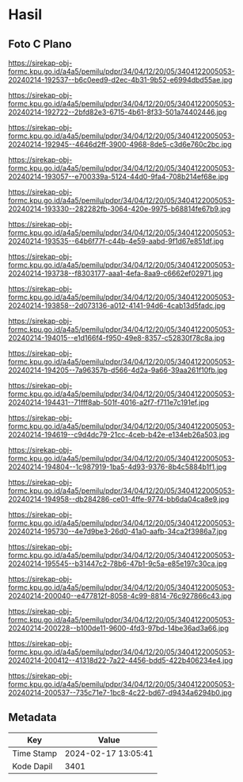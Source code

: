# Hasil

## Foto C Plano

https://sirekap-obj-formc.kpu.go.id/a4a5/pemilu/pdpr/34/04/12/20/05/3404122005053-20240214-192537--b6c0eed9-d2ec-4b31-9b52-e6994dbd55ae.jpg

https://sirekap-obj-formc.kpu.go.id/a4a5/pemilu/pdpr/34/04/12/20/05/3404122005053-20240214-192722--2bfd82e3-6715-4b61-8f33-501a74402446.jpg

https://sirekap-obj-formc.kpu.go.id/a4a5/pemilu/pdpr/34/04/12/20/05/3404122005053-20240214-192945--4646d2ff-3900-4968-8de5-c3d6e760c2bc.jpg

https://sirekap-obj-formc.kpu.go.id/a4a5/pemilu/pdpr/34/04/12/20/05/3404122005053-20240214-193057--e700339a-5124-44d0-9fa4-708b214ef68e.jpg

https://sirekap-obj-formc.kpu.go.id/a4a5/pemilu/pdpr/34/04/12/20/05/3404122005053-20240214-193330--282282fb-3064-420e-9975-b68814fe67b9.jpg

https://sirekap-obj-formc.kpu.go.id/a4a5/pemilu/pdpr/34/04/12/20/05/3404122005053-20240214-193535--64b6f77f-c44b-4e59-aabd-9f1d67e851df.jpg

https://sirekap-obj-formc.kpu.go.id/a4a5/pemilu/pdpr/34/04/12/20/05/3404122005053-20240214-193738--f8303177-aaa1-4efa-8aa9-c6662ef02971.jpg

https://sirekap-obj-formc.kpu.go.id/a4a5/pemilu/pdpr/34/04/12/20/05/3404122005053-20240214-193858--2d073136-a012-4141-94d6-4cab13d5fadc.jpg

https://sirekap-obj-formc.kpu.go.id/a4a5/pemilu/pdpr/34/04/12/20/05/3404122005053-20240214-194015--e1d166f4-f950-49e8-8357-c52830f78c8a.jpg

https://sirekap-obj-formc.kpu.go.id/a4a5/pemilu/pdpr/34/04/12/20/05/3404122005053-20240214-194205--7a96357b-d566-4d2a-9a66-39aa261f10fb.jpg

https://sirekap-obj-formc.kpu.go.id/a4a5/pemilu/pdpr/34/04/12/20/05/3404122005053-20240214-194431--71fff8ab-501f-4016-a2f7-f711e7c191ef.jpg

https://sirekap-obj-formc.kpu.go.id/a4a5/pemilu/pdpr/34/04/12/20/05/3404122005053-20240214-194619--c9d4dc79-21cc-4ceb-b42e-e134eb26a503.jpg

https://sirekap-obj-formc.kpu.go.id/a4a5/pemilu/pdpr/34/04/12/20/05/3404122005053-20240214-194804--1c987919-1ba5-4d93-9376-8b4c5884b1f1.jpg

https://sirekap-obj-formc.kpu.go.id/a4a5/pemilu/pdpr/34/04/12/20/05/3404122005053-20240214-194958--db284286-ce01-4ffe-9774-bb6da04ca8e9.jpg

https://sirekap-obj-formc.kpu.go.id/a4a5/pemilu/pdpr/34/04/12/20/05/3404122005053-20240214-195730--4e7d9be3-26d0-41a0-aafb-34ca2f3986a7.jpg

https://sirekap-obj-formc.kpu.go.id/a4a5/pemilu/pdpr/34/04/12/20/05/3404122005053-20240214-195545--b31447c2-78b6-47b1-9c5a-e85e197c30ca.jpg

https://sirekap-obj-formc.kpu.go.id/a4a5/pemilu/pdpr/34/04/12/20/05/3404122005053-20240214-200040--e477812f-8058-4c99-8814-76c927866c43.jpg

https://sirekap-obj-formc.kpu.go.id/a4a5/pemilu/pdpr/34/04/12/20/05/3404122005053-20240214-200228--b100de11-9600-4fd3-97bd-14be36ad3a66.jpg

https://sirekap-obj-formc.kpu.go.id/a4a5/pemilu/pdpr/34/04/12/20/05/3404122005053-20240214-200412--41318d22-7a22-4456-bdd5-422b406234e4.jpg

https://sirekap-obj-formc.kpu.go.id/a4a5/pemilu/pdpr/34/04/12/20/05/3404122005053-20240214-200537--735c71e7-1bc8-4c22-bd67-d9434a6294b0.jpg


## Metadata

| Key        | Value               |
| ---------- | ------------------- |
| Time Stamp | 2024-02-17 13:05:41 |
| Kode Dapil | 3401                |



